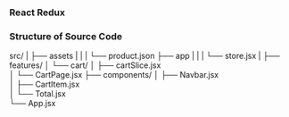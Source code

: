 ### React Redux 
### Structure of Source Code
src/
|
├── assets
|    |
|    └── product.json
├── app
|   |
|   └── store.jsx
|
├── features/
│   └── cart/
│       ├── cartSlice.jsx  
│       └── CartPage.jsx 
├── components/
│   ├── Navbar.jsx       
│   ├── CartItem.jsx    
│   └── Total.jsx        
└── App.jsx  
